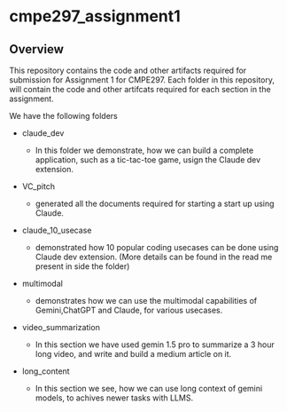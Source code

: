 # cmpe297_assignment1

## Overview
This repository contains the code and other artifacts required for submission for Assignment 1 for CMPE297. Each folder in this repository, will contain the code and other artifcats required for each section in the assignment.

We have the following folders

- claude_dev
    - In this folder we demonstrate, how we can build a complete application, such as a tic-tac-toe game, usign the Claude dev extension.

- VC_pitch
    - generated all the documents required for starting a start up using Claude.

- claude_10_usecase
    - demonstrated how 10 popular coding usecases can be done using Claude dev extension. (More details can be found in the read me present in side the folder)

- multimodal
    -  demonstrates how we can use the multimodal capabilities of Gemini,ChatGPT and Claude, for various usecases.

- video_summarization
    - In this section we have used gemin 1.5 pro to summarize a 3 hour long video, and write and build a medium article on it.

- long_content
    - In this section we see, how we can use long context of gemini models, to achives newer tasks with LLMS. 
